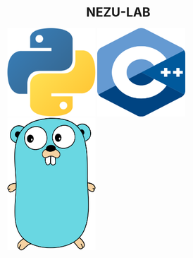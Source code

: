 <div>
  <center><h1>NEZU-LAB</h1></center>
</div>
<div style="display:inline-block">
  <img alt"Python3" src="https://raw.githubusercontent.com/nezu-lab/nezu-lab/main/python.png" width="200" height="200"/>
  <img alt="C++" src="https://raw.githubusercontent.com/nezu-lab/nezu-lab/main/cpp.png" width="200" height="200"/>
  <img alt="Go" src="https://raw.githubusercontent.com/nezu-lab/nezu-lab/main/golang.png" width="200" height="300"/>
</div>

